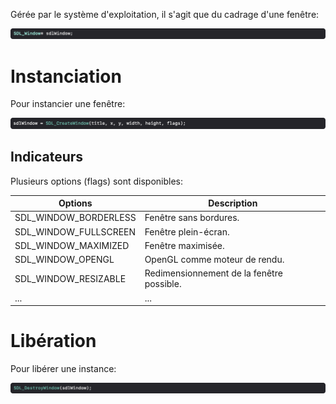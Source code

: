 Gérée par le système d'exploitation, il s'agit que du cadrage d'une fenêtre:

![Fenêtre](Images/SDLWindow.png)

# Instanciation

Pour instancier une fenêtre:

![Création de fenêtre](Images/SDLCreateWindow.png)

## Indicateurs

Plusieurs options (flags) sont disponibles:

|Options              |Description                              |
|---------------------|-----------------------------------------|
|SDL_WINDOW_BORDERLESS|Fenêtre sans bordures.                   |
|SDL_WINDOW_FULLSCREEN|Fenêtre plein-écran.                     |
|SDL_WINDOW_MAXIMIZED |Fenêtre maximisée.                       |
|SDL_WINDOW_OPENGL    |OpenGL comme moteur de rendu.            |
|SDL_WINDOW_RESIZABLE |Redimensionnement de la fenêtre possible.|
|...                  |...                                      |

# Libération

Pour libérer une instance:

![SDL destroy window](Images/SDLDestroyWindow.png)
